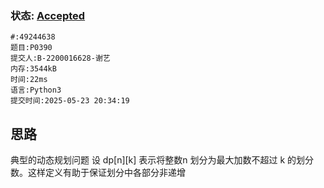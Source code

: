 ### 状态: [Accepted](http://dsbpython.openjudge.cn/dspythonbook/solution/49244638)
```
#:49244638
题目:P0390
提交人:B-2200016628-谢艺
内存:3544kB
时间:22ms
语言:Python3
提交时间:2025-05-23 20:34:19
```
## 思路
典型的动态规划问题
设 dp[n][k] 表示将整数n 划分为最大加数不超过 k 的划分数。这样定义有助于保证划分中各部分非递增



